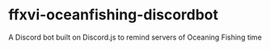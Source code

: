 # ffxvi-oceanfishing-discordbot
A Discord bot built on Discord.js to remind servers of Oceaning Fishing time
